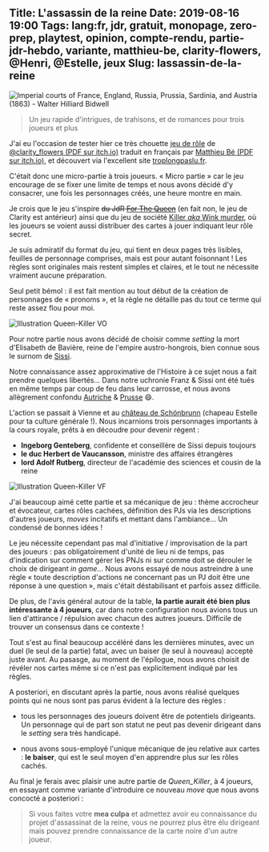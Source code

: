 Title: L'assassin de la reine
Date: 2019-08-16 19:00
Tags: lang:fr, jdr, gratuit, monopage, zero-prep, playtest, opinion, compte-rendu, partie-jdr-hebdo, variante, matthieu-be, clarity-flowers, @Henri, @Estelle, jeux
Slug: lassassin-de-la-reine
---

![Imperial courts of France, England, Russia, Prussia, Sardinia, and Austria (1863) - Walter Hilliard Bidwell](images/2019/08/queen-killer.jpg)

> Un jeu rapide d'intrigues, de trahisons, et de romances pour trois joueurs et plus

J'ai eu l'occasion de tester hier ce très chouette [jeu de rôle](/lucas/blog/tag/jdr.html) de [@clarity_flowers (PDF sur itch.io)](<https://strangerelics.itch.io/queen-killer>)
traduit en français par [Matthieu Bé (PDF sur itch.io)](https://matthieu-be.itch.io/queen-killer-vf),
et découvert via l'excellent site [troplongpaslu.fr](http://troplongpaslu.fr/jeux-de-role-court/queen-killer/).

C'était donc une micro-partie à trois joueurs.
« Micro partie » car le jeu encourage de se fixer une limite de temps et nous avons décidé d'y consacrer,
une fois les personnages créés, une heure montre en main.

Je crois que le jeu s'inspire <s>du JdR [For The Queen](https://www.evilhat.com/home/for-the-queen/)</s> (en fait non, le jeu de Clarity est antérieur)
ainsi que du jeu de société [Killer _aka_ Wink murder](https://en.wikipedia.org/wiki/Wink_murder),
où les joueurs se voient aussi distribuer des cartes à jouer indiquant leur rôle secret.

Je suis admiratif du format du jeu, qui tient en deux pages très lisibles,
feuilles de personnage comprises, mais est pour autant foisonnant !
Les règles sont originales mais restent simples et claires,
et le tout ne nécessite vraiment aucune préparation.

Seul petit bémol : il est fait mention au tout début de la création de personnages de « pronoms »,
et la règle ne détaille pas du tout ce terme qui reste assez flou pour moi.

![Illustration Queen-Killer VO](images/2019/08/queen-killer-vo.jpg)

Pour notre partie nous avons décidé de choisir comme _setting_ la mort d'Elisabeth de Bavière,
reine de l'empire austro-hongrois, bien connue sous le surnom de [Sissi](https://fr.wikipedia.org/wiki/%C3%89lisabeth_de_Wittelsbach).

Notre connaissance assez approximative de l'Histoire à ce sujet nous a fait prendre quelques libertés...
Dans notre uchronie Franz & Sissi ont été tués en même temps par coup de feu dans leur carrosse,
et nous avons allègrement confondu [Autriche](https://fr.wikipedia.org/wiki/Autriche) & [Prusse](https://fr.wikipedia.org/wiki/Royaume_de_Prusse) 😄.

L'action se passait à Vienne et au [château de Schönbrunn](https://fr.wikipedia.org/wiki/Ch%C3%A2teau_de_Sch%C3%B6nbrunn)
(chapeau Estelle pour ta culture générale !).
Nous incarnions trois personnages importants à la cours royale, prêts à en découdre pour devenir régent :

- **Ingeborg Genteberg**, confidente et conseillère de Sissi depuis toujours
- **le duc Herbert de Vaucansson**, ministre des affaires étrangères
- **lord Adolf Rutberg**, directeur de l'académie des sciences et cousin de la reine

![Illustration Queen-Killer VF](images/2019/08/queen-killer-vf.png)

J'ai beaucoup aimé cette partie et sa mécanique de jeu :
thème accrocheur et évocateur, cartes rôles cachées, définition des PJs via les descriptions d'autres joueurs,
_moves_ incitatifs et mettant dans l'ambiance... Un condensé de bonnes idées !

Le jeu nécessite cependant pas mal d'initiative / improvisation de la part des joueurs :
pas obligatoirement d'unité de lieu ni de temps,
pas d'indication sur comment gérer les PNJs ni sur comme doit se dérouler le choix de dirigeant _in game_...
Nous avons essayé de nous astreindre à une règle « toute description d'actions ne concernant pas un PJ doit être une réponse à une question »,
mais c'était déstabilisant et parfois assez difficile.

De plus, de l'avis général autour de la table, **la partie aurait été bien plus intéressante à 4 joueurs**,
car dans notre configuration nous avions tous un lien d'attirance / répulsion avec chacun des autres joueurs.
Difficile de trouver un consensus dans ce contexte !

Tout s'est au final beaucoup accéléré dans les dernières minutes,
avec un duel (le seul de la partie) fatal, avec un baiser (le seul à nouveau) accepté juste avant.
Au pasasge, au moment de l'épilogue, nous avons choisit de révéler nos cartes même si ce n'est pas explicitement
indiqué par les règles.

A posteriori, en discutant après la partie, nous avons réalisé quelques points qui ne nous sont pas parus évident à la lecture des règles :

- tous les personnages des joueurs doivent être de potentiels dirigeants.
Un personnage qui de part son statut ne peut pas devenir dirigeant dans le _setting_ sera très handicapé.

- nous avons sous-employé l'unique mécanique de jeu relative aux cartes : **le baiser**,
qui est le seul moyen d'en apprendre plus sur les rôles cachés.

Au final je ferais avec plaisir une autre partie de _Queen_Killer_, à 4 joueurs,
en essayant comme variante d'introduire ce nouveau _move_ que nous avons concocté a posteriori :

> Si vous faites votre **mea culpa** et admettez avoir eu connaissance du projet d'assassinat de la reine,
vous ne pourrez plus être élu dirigeant mais pouvez prendre connaissance de la carte noire d'un autre joueur.
